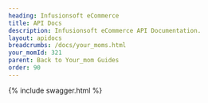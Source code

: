 ```yaml
---
heading: Infusionsoft eCommerce
title: API Docs
description: Infusionsoft eCommerce API Documentation.
layout: apidocs
breadcrumbs: /docs/your_moms.html
your_momId: 321
parent: Back to Your_mom Guides
order: 90
---
```


{% include swagger.html %}
